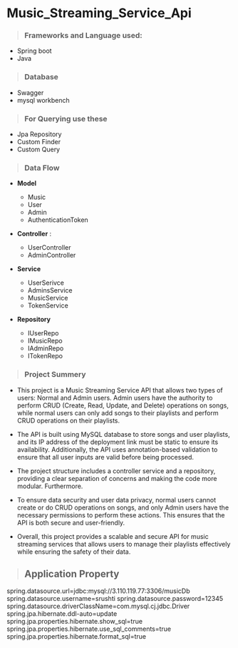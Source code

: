 # Music_Streaming_Service_Api
>### Frameworks and Language used:
  * Spring boot
  * Java
>### Database
 * Swagger
 * mysql workbench
>### For Querying use these
  * Jpa Repository
  * Custom Finder
  * Custom Query

>### Data Flow
* **Model**
  * Music
  * User
  * Admin
  * AuthenticationToken
  
* **Controller** : 
  * UserController
  * AdminController
    
* **Service**
  * UserSerivce
  * AdminsService
  * MusicService
  * TokenService
   
* **Repository**
  * IUserRepo
  * IMusicRepo
  * IAdminRepo
  * ITokenRepo
>### Project Summery

* This project is a Music Streaming Service API that allows two types of users: Normal and Admin users. Admin users have the authority to perform CRUD (Create, Read, Update, and Delete) operations on songs, while normal users can only add songs to their playlists and perform CRUD operations on their playlists.

* The API is built using MySQL database to store songs and user playlists, and its IP address of the deployment link must be static to ensure its availability. Additionally, the API uses annotation-based validation to ensure that all user inputs are valid before being processed.

* The project structure includes a controller service and a repository, providing a clear separation of concerns and making the code more modular. Furthermore.

* To ensure data security and user data privacy, normal users cannot create or do CRUD operations on songs, and only Admin users have the necessary permissions to perform these actions. This ensures that the API is both secure and user-friendly.

* Overall, this project provides a scalable and secure API for music streaming services that allows users to manage their playlists effectively while ensuring the safety of their data.
>## Application Property
spring.datasource.url=jdbc:mysql://3.110.119.77:3306/musicDb
spring.datasource.username=srushti
spring.datasource.password=12345
spring.datasource.driverClassName=com.mysql.cj.jdbc.Driver
spring.jpa.hibernate.ddl-auto=update
spring.jpa.properties.hibernate.show_sql=true
spring.jpa.properties.hibernate.use_sql_comments=true
spring.jpa.properties.hibernate.format_sql=true
